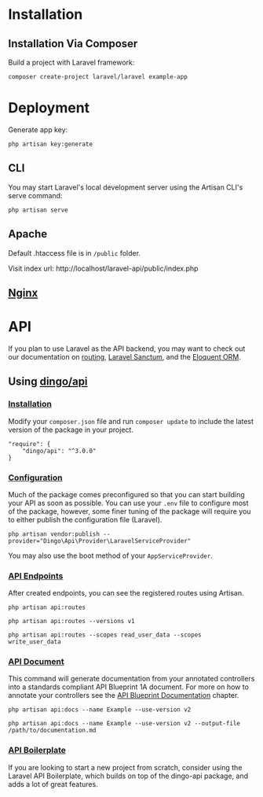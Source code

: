 # Installation

## Installation Via Composer

Build a project with Laravel framework:

```
composer create-project laravel/laravel example-app
```

# Deployment

Generate app key:

```
php artisan key:generate
```

## CLI

You may start Laravel's local development server using the Artisan CLI's serve command:

```
php artisan serve
```

## Apache

Default .htaccess file is in `/public` folder.

Visit index url: http://localhost/laravel-api/public/index.php

## [Nginx](https://laravel.com/docs/8.x/deployment#nginx)


# API

If you plan to use Laravel as the API backend, you may want to check out our documentation on [routing](https://laravel.com/docs/8.x/routing), [Laravel Sanctum](https://laravel.com/docs/8.x/sanctum), and the [Eloquent ORM](https://laravel.com/docs/8.x/eloquent).

## Using [dingo/api](https://github.com/dingo/api/)

### [Installation](https://github.com/dingo/api/wiki/Installation)

Modify your `composer.json` file and run `composer update` to include the latest version of the package in your project.

```
"require": {
    "dingo/api": "^3.0.0"
}
```

### [Configuration](https://github.com/dingo/api/wiki/Configuration)

Much of the package comes preconfigured so that you can start building your API as soon as possible. You can use your `.env` file to configure most of the package, however, some finer tuning of the package will require you to either publish the configuration file (Laravel).

```
php artisan vendor:publish --provider="Dingo\Api\Provider\LaravelServiceProvider"
```

You may also use the boot method of your `AppServiceProvider`.

### [API Endpoints](https://github.com/dingo/api/wiki/Creating-API-Endpoints)

After created endpoints, you can see the registered routes using Artisan.

```
php artisan api:routes

php artisan api:routes --versions v1

php artisan api:routes --scopes read_user_data --scopes write_user_data
```

### [API Document](https://github.com/dingo/api/wiki/Commands#apidocs)

This command will generate documentation from your annotated controllers into a standards compliant API Blueprint 1A document. For more on how to annotate your controllers see the [API Blueprint Documentation](https://github.com/dingo/api/wiki/API-Blueprint-Documentation) chapter.

```
php artisan api:docs --name Example --use-version v2

php artisan api:docs --name Example --use-version v2 --output-file /path/to/documentation.md
```

### [API Boilerplate](https://github.com/specialtactics/laravel-api-boilerplate)

If you are looking to start a new project from scratch, consider using the Laravel API Boilerplate, which builds on top of the dingo-api package, and adds a lot of great features.
